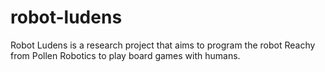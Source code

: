 # robot-ludens
Robot Ludens is a research project that aims to program the robot Reachy from Pollen Robotics to play board games with humans.
